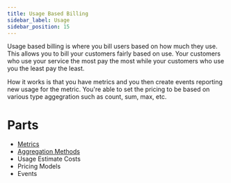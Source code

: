 ```yaml
---
title: Usage Based Billing
sidebar_label: Usage
sidebar_position: 15
---
```

Usage based billing is where you bill users based on how much they use. This allows you to bill your customers fairly based on use. Your customers who use your service the most pay the most while your customers who use you the least pay the least.

How it works is that you have metrics and you then create events reporting new usage for the metric. You're able to set the pricing to be based on various type aggegration such as count, sum, max, etc.

# Parts

* [Metrics](./metrics)
* [Aggregation Methods](./aggregation_methods)
* Usage Estimate Costs
* Pricing Models
* Events

